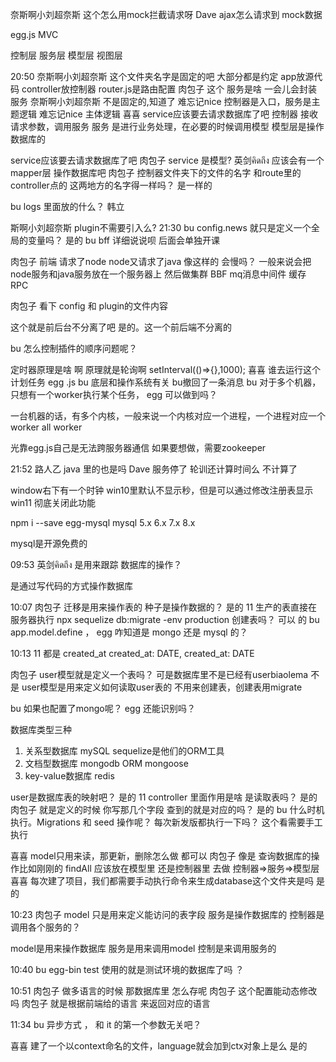 奈斯啊小刘超奈斯
这个怎么用mock拦截请求呀 
Dave
ajax怎么请求到 mock数据  


egg.js
MVC



控制层
服务层
模型层
视图层


20:50
奈斯啊小刘超奈斯
这个文件夹名字是固定的吧 
大部分都是约定
app放源代码
  controller放控制器
  router.js是路由配置
肉包子
这个 服务是啥 一会儿会封装服务
奈斯啊小刘超奈斯
不是固定的,知道了 
难忘记nice
控制器是入口，服务是主题逻辑 
难忘记nice
主体逻辑 
喜喜
service应该要去请求数据库了吧 
控制器 接收请求参数，调用服务
服务 是进行业务处理，在必要的时候调用模型
模型层是操作数据库的



service应该要去请求数据库了吧 
肉包子
service 是模型? 
英剑คิดถึง
应该会有一个mapper层 操作数据库吧 
肉包子
控制器文件夹下的文件的名字  和route里的 controller点的  这两地方的名字得一样吗？ 是一样的



bu
logs 里面放的什么？ 
韩立


斯啊小刘超奈斯
plugin不需要引入么? 
21:30
bu
config.news 就只是定义一个全局的变量吗？ 是的
bu
bff 详细说说呗
后面会单独开课

肉包子
前端 请求了node  node又请求了java 像这样的 会慢吗？
一般来说会把node服务和java服务放在一个服务器上
然后做集群
BBF mq消息中间件 缓存  RPC


肉包子
看下 config  和 plugin的文件内容  



这个就是前后台不分离了吧 是的。这一个前后端不分离的

bu
怎么控制插件的顺序问题呢？ 




定时器原理是啥 啊 
原理就是轮询啊
setInterval(()=>{},1000);
喜喜
谁去运行这个计划任务 egg .js
bu
底层和操作系统有关 
bu撤回了一条消息
bu
对于多个机器， 只想有一个worker执行某个任务， egg 可以做到吗？ 

一台机器的话，有多个内核，一般来说一个内核对应一个进程，一个进程对应一个worker
all
worker

光靠egg.js自己是无法跨服务器通信 
如果要想做，需要zookeeper

21:52
路人乙
java 里的也是吗 
Dave
服务停了 轮训还计算时间么 
不计算了

window右下有一个时钟
win10里默认不显示秒，但是可以通过修改注册表显示 
win11 彻底关闭此功能


npm i --save egg-mysql
mysql 5.x 6.x 
7.x 8.x

mysql是开源免费的


09:53
英剑คิดถึง
是用来跟踪 数据库的操作？ 

是通过写代码的方式操作数据库


10:07
肉包子
迁移是用来操作表的  种子是操作数据的？ 是的
11
生产的表直接在服务器执行 npx sequelize db:migrate -env production 创建表吗？ 可以 的
bu
app.model.define ， egg 咋知道是 mongo 还是 mysql 的？  

10:13
11
都是 created_at
created_at: DATE,
created_at: DATE 


肉包子
user模型就是定义一个表吗？ 可是数据库里不是已经有userbiaolema 
不是
user模型是用来定义如何读取user表的
不用来创建表，创建表用migrate

bu
如果也配置了mongo呢？ egg 还能识别吗？ 

数据库类型三种
1. 关系型数据库 mySQL    sequelize是他们的ORM工具
2. 文档型数据库 mongodb  ORM mongoose
3. key-value数据库 redis 



user是数据库表的映射吧？ 是的
11
controller 里面作用是啥 是读取表吗？ 是的
肉包子
就是定义的时候 你写那几个字段  查到的就是对应的吗？ 是的
bu
什么时机执行。Migrations 和 seed 操作呢？ 每次新发版都执行一下吗？ 
这个看需要手工执行

喜喜
model只用来读，那更新，删除怎么做 都可以
肉包子
像是 查询数据库的操作比如刚刚的 findAll 应该放在模型里 还是控制器里 去做 
控制器=>服务=>模型层
喜喜
每次建了项目，我们都需要手动执行命令来生成database这个文件夹是吗 是的


10:23
肉包子
model 只是用来定义能访问的表字段  服务是操作数据库的  控制器是调用各个服务的？ 

model是用来操作数据库
服务是用来调用model
控制是来调用服务的


10:40
bu
egg-bin test 使用的就是测试环境的数据库了吗 ？ 



10:51
肉包子
做多语言的时候 那数据库里 怎么存呢 
肉包子
这个配置能动态修改吗 
肉包子
就是根据前端给的语言 来返回对应的语言 



11:34
bu
异步方式 ， 和 it 的第一个参数无关吧？ 

喜喜
建了一个以context命名的文件，language就会加到ctx对象上是么 是的
